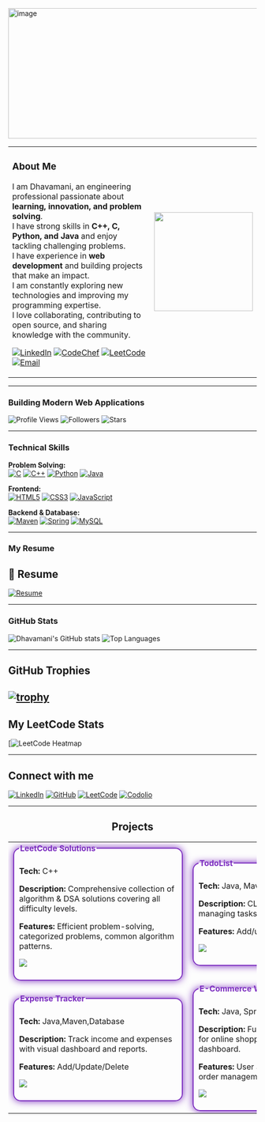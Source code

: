 
<img width="1000" height="264" alt="image" src="https://github.com/user-attachments/assets/c9a24271-2174-4cf8-82e0-9705aea0e31a" />





<table>
<tr>
<td>
  
###  About Me
  
I am Dhavamani, an engineering professional passionate about **learning, innovation, and problem solving**.  
I have strong skills in **C++, C, Python, and Java** and enjoy tackling challenging problems.  
I have experience in **web development** and building projects that make an impact.  
I am constantly exploring new technologies and improving my programming expertise.  
I love collaborating, contributing to open source, and sharing knowledge with the community.


[![LinkedIn](https://img.shields.io/badge/LinkedIn-0077B5?style=for-the-badge&logo=linkedin&logoColor=white)](https://www.linkedin.com/in/dhavamani-a-7b452a332?utm_source=share&utm_campaign=share_via&utm_content=profile&utm_medium=android_app) 
[![CodeChef](https://img.shields.io/badge/CodeChef-333333?style=for-the-badge&logo=codechef&logoColor=white)](https://www.codechef.com/users/dhavamani_16) 
[![LeetCode](https://img.shields.io/badge/LeetCode-FFA116?style=for-the-badge&logo=leetcode&logoColor=white)](https://leetcode.com/u/Dhavamani_16/) 
[![Email](https://img.shields.io/badge/Email-D14836?style=for-the-badge&logo=gmail&logoColor=white)](mailto:your-kit27.cse16@example.com)

</td>
<td>
  <img src="https://github.com/user-attachments/assets/a5ecef3c-6bbc-4aa5-9c29-befd2628571d" width="200" />
</td>
</tr>
</table>


---

###  Building Modern Web Applications

![Profile Views](https://komarev.com/ghpvc/?username=dhavamani16&color=7B2CBF)
![Followers](https://img.shields.io/github/followers/dhavamani16?label=Followers&style=social)
![Stars](https://img.shields.io/github/stars/dhavamani16?label=Stars&style=social)

---
###  Technical Skills

**Problem Solving:**  
[![C](https://img.shields.io/badge/C-00599C?style=for-the-badge&logo=c&logoColor=white)](https://en.wikipedia.org/wiki/C_(programming_language)) 
[![C++](https://img.shields.io/badge/C++-00599C?style=for-the-badge&logo=c%2B%2B&logoColor=white)](https://en.wikipedia.org/wiki/C%2B%2B) 
[![Python](https://img.shields.io/badge/Python-3776AB?style=for-the-badge&logo=python&logoColor=white)](https://www.python.org/) 
[![Java](https://img.shields.io/badge/Java-007396?style=for-the-badge&logo=java&logoColor=white)](https://www.java.com/)

**Frontend:**  
[![HTML5](https://img.shields.io/badge/HTML5-E34F26?style=for-the-badge&logo=html5&logoColor=white)](https://developer.mozilla.org/en-US/docs/Web/HTML) 
[![CSS3](https://img.shields.io/badge/CSS3-1572B6?style=for-the-badge&logo=css3&logoColor=white)](https://developer.mozilla.org/en-US/docs/Web/CSS)
[![JavaScript](https://img.shields.io/badge/JavaScript-F7DF1E?style=for-the-badge&logo=javascript&logoColor=black)](https://developer.mozilla.org/en-US/docs/Web/JavaScript)

**Backend & Database:**  
[![Maven](https://img.shields.io/badge/Maven-C71A36?style=for-the-badge&logo=apachemaven&logoColor=white)](https://maven.apache.org/) 
[![Spring](https://img.shields.io/badge/Spring-6DB33F?style=for-the-badge&logo=spring&logoColor=white)](https://spring.io/)
[![MySQL](https://img.shields.io/badge/MySQL-4479A1?style=for-the-badge&logo=mysql&logoColor=white)](https://www.mysql.com/)

---

###  My Resume
## 📄 Resume
[![Resume](https://img.shields.io/badge/Resume-Click%20Here-blue?style=for-the-badge&logo=adobe&logoColor=white)](https://drive.google.com/file/d/1pNpEkQl1Ky1icCJeNCQ27sGEmm-STUqk/view?usp=drivesdk)

---

###  GitHub Stats
![Dhavamani's GitHub stats](https://github-readme-stats.vercel.app/api?username=dhavamani16&show_icons=true&theme=radical)
![Top Languages](https://github-readme-stats.vercel.app/api/top-langs/?username=dhavamani16&layout=compact&theme=radical)


---

##  GitHub Trophies

[![trophy](https://github-profile-trophy.vercel.app/?username=dhavamani16&theme=darkhub&no-frame=true&no-bg=true&margin-w=10)](https://github.com/ryo-ma/github-profile-trophy)
---

##  My LeetCode Stats

[![LeetCode Heatmap](https://leetcard.jacoblin.cool/Dhavamani_16?theme=dark&ext=heatmap)

---

## Connect with me

[![LinkedIn](https://img.shields.io/badge/LinkedIn-0077B5?style=for-the-badge&logo=linkedin&logoColor=white)](https://www.linkedin.com/in/dhavamani-a-7b452a332?utm_source=share&utm_campaign=share_via&utm_content=profile&utm_medium=android_app)
[![GitHub](https://img.shields.io/badge/GitHub-181717?style=for-the-badge&logo=github&logoColor=white)](https://github.com/dhavamani16)
[![LeetCode](https://img.shields.io/badge/LeetCode-FFA116?style=for-the-badge&logo=leetcode&logoColor=white)](https://leetcode.com/u/Dhavamani_16/)
[![Codolio](https://img.shields.io/badge/Codolio-FF6F61?style=for-the-badge&logo=codio&logoColor=white)](https://codolio.com/profile/DHAVAMANIA)

---

<h2 align="center"> Projects</h2>

<table align="center" cellspacing="20">

  <!-- Row 1 -->
  <tr>
    <!-- Project 1 -->
    <td>
      <fieldset style="width:320px; border:2px solid #7B2CBF; border-radius:15px; padding:10px; box-shadow:0 0 15px #7B2CBF;">
        <legend style="font-weight:bold; color:#7B2CBF;">LeetCode Solutions</legend>
        <p><strong>Tech:</strong> C++</p>
        <p><strong>Description:</strong> Comprehensive collection of algorithm & DSA solutions covering all difficulty levels.</p>
        <p><strong>Features:</strong> Efficient problem-solving, categorized problems, common algorithm patterns.</p>
        <p>
          <a href="https://github.com/dhavamani16/Leedcode-Problems">
            <img src="https://img.shields.io/badge/View%20Project-7B2CBF?style=for-the-badge&logo=leetcode&logoColor=white"/>
          </a>
        </p>
      </fieldset>
    </td>
<!-- Project 2 -->
    <td>
      <fieldset style="width:320px; border:2px solid #7B2CBF; border-radius:15px; padding:10px; box-shadow:0 0 15px #7B2CBF;">
        <legend style="font-weight:bold; color:#7B2CBF;"> TodoList </legend>
        <p><strong>Tech:</strong> Java, Maven,Database</p>
        <p><strong>Description:</strong> CLI Todo application for managing tasks efficiently.</p>
        <p><strong>Features:</strong> Add/update/delete tasks</p>
        <p>
          <a href="https://github.com/dhavamani16/TODOLIST_APP">
            <img src="https://img.shields.io/badge/View%20Project-7B2CBF?style=for-the-badge&logo=github&logoColor=white"/>
          </a>
        </p>
      </fieldset>
    </td>
  </tr>

  <!-- Row 2 -->
  <tr>
    <!-- Project 3 -->
    <td>
      <fieldset style="width:320px; border:2px solid #7B2CBF; border-radius:15px; padding:10px; box-shadow:0 0 15px #7B2CBF;">
        <legend style="font-weight:bold; color:#7B2CBF;">Expense Tracker</legend>
        <p><strong>Tech:</strong> Java,Maven,Database</p>
        <p><strong>Description:</strong> Track income and expenses with visual dashboard and reports.</p>
        <p><strong>Features:</strong> Add/Update/Delete</p>
        <p>
          <a href="https://github.com/dhavamani16/ExpanseTracker">
            <img src="https://img.shields.io/badge/View%20Project-7B2CBF?style=for-the-badge&logo=github&logoColor=white"/>
          </a>
        </p>
      </fieldset>
    </td>
<!-- Project 4 -->
    <td>
      <fieldset style="width:320px; border:2px solid #7B2CBF; border-radius:15px; padding:10px; box-shadow:0 0 15px #7B2CBF;">
        <legend style="font-weight:bold; color:#7B2CBF;">E-Commerce Website</legend>
        <p><strong>Tech:</strong> Java, Spring, Database</p>
        <p><strong>Description:</strong> Full-stack web application for online shopping with admin dashboard.</p>
        <p><strong>Features:</strong> User authentication, product & order management, secure checkout.</p>
        <p>
          <a href="https://github.com/dhavamani16/Ecommerce_Website">
            <img src="https://img.shields.io/badge/View%20Project-7B2CBF?style=for-the-badge&logo=github&logoColor=white"/>
          </a>
        </p>
      </fieldset>
    </td>
  </tr>

</table>



<!--
**dhavamani16/dhavamani16** is a ✨ _special_ ✨ repository because its `README.md` (this file) appears on your GitHub profile.

Here are some ideas to get you started:

- 🔭 I’m currently working on ...
- 🌱 I’m currently learning ...
- 👯 I’m looking to collaborate on ...
- 🤔 I’m looking for help with ...
- 💬 Ask me about ...
- 📫 How to reach me: ...
- 😄 Pronouns: ...
- ⚡ Fun fact: ...
-->
